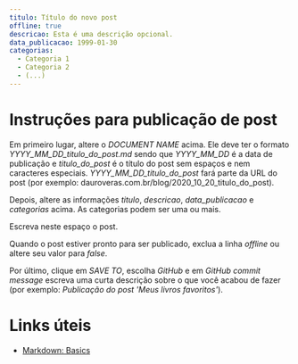 ```yaml
---
titulo: Título do novo post
offline: true
descricao: Esta é uma descrição opcional.
data_publicacao: 1999-01-30
categorias:
  - Categoria 1
  - Categoria 2
  - (...)
--- 
```


# Instruções para publicação de post

Em primeiro lugar, altere o *DOCUMENT NAME* acima. Ele deve ter o formato *YYYY_MM_DD_titulo_do_post.md* sendo que *YYYY_MM_DD* é a data de publicação e *titulo_do_post* é o título do post sem espaços e nem caracteres especiais. *YYYY_MM_DD_titulo_do_post* fará parte da URL do post (por exemplo: dauroveras.com.br/blog/2020_10_20_titulo_do_post).

Depois, altere as informações *titulo*, *descricao*, *data_publicacao* e *categorias* acima. As categorias podem ser uma ou mais.

Escreva neste espaço o post.

Quando o post estiver pronto para ser publicado, exclua a linha *offline* ou altere seu valor para *false*.

Por último, clique em *SAVE TO*, escolha *GitHub* e em *GitHub commit message* escreva uma curta descrição sobre o que você acabou de fazer (por exemplo: *Publicação do post 'Meus livros favoritos'*).

# Links úteis

- [Markdown: Basics](https://daringfireball.net/projects/markdown/basics)
